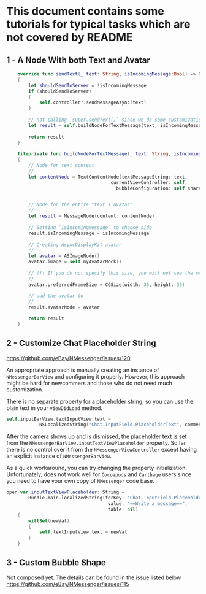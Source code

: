 # This document contains some tutorials for typical tasks which are not covered by README

## 1 - A Node With both Text and Avatar

```swift
    override func sendText(_ text: String, isIncomingMessage:Bool) -> GeneralMessengerCell
    {
        let shouldSendToServer = !isIncomingMessage
        if (shouldSendToServer)
        {
            self.controller?.sendMessageAsync(text)
        }
        
        // not calling `super.sendText()` since we do some customization now
        let result = self.buildNodeForTextMessage(text, isIncomingMessage: isIncomingMessage)
        
        return result
    }
    
    fileprivate func buildNodeForTextMessage(_ text: String, isIncomingMessage:Bool) -> GeneralMessengerCell
    {
        // Node for text content 
        //
        let contentNode = TextContentNode(textMessageString: text,
                                      currentViewController: self,
                                        bubbleConfiguration: self.sharedBubbleConfiguration)


        // Node for the entire "text + avatar"
        //
        let result = MessageNode(content: contentNode)
        
        // Setting `isIncomingMessage` to choose side
        result.isIncomingMessage = isIncomingMessage
        
        // Creating AsyncDisplayKit avatar
        //
        let avatar = ASImageNode()
        avatar.image = self.myAvatarMock()
        
        // !!! If you do not specify this size, you will not see the message at all
        // 
        avatar.preferredFrameSize = CGSize(width: 35, height: 35)
        
        // add the avatar to 
        //
        result.avatarNode = avatar

        return result
    }
```


## 2 - Customize Chat Placeholder String

https://github.com/eBay/NMessenger/issues/120

An appropriate approach is manually creating an instance of `NMessengerBarView` and configuring it properly. However, this approach might be hard for newcommers and those who do not need much customization.


There is no separate property for a placeholder string, so you can use the plain text in your `viewDidLoad` method.

```swift
self.inputBarView.textInputView.text =
            NSLocalizedString("Chat.InputField.PlaceholderText", comment: "Write a message")
```

After the camera shows up and is dismissed, the placeholder text is set from the `NMessengerBarView.inputTextViewPlaceholder` property.
So far there is no control over it from the `NMessengerViewController` except having an explicit instance of `NMessengerBarView`.

As a quick workaround, you can try changing the property initialization. Unfortunately, does not work well for `Cocoapods` and `Carthage` users since you need to have your own copy of `NMessenger` code base.
```swift
open var inputTextViewPlaceholder: String =
        Bundle.main.localizedString(forKey: "Chat.InputField.PlaceholderText",
                                     value: "==Write a message==",
                                     table: nil)
    {
        willSet(newVal)
        {
            self.textInputView.text = newVal
        }
    }

```



## 3 - Custom Bubble Shape

Not composed yet. The details can be found in the issue listed below
https://github.com/eBay/NMessenger/issues/115


